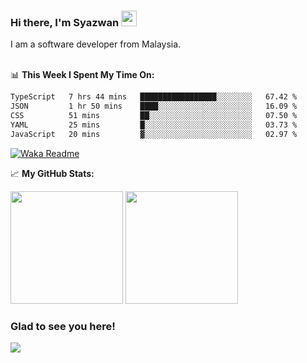 ### Hi there, I'm Syazwan <img src="https://media.giphy.com/media/hvRJCLFzcasrR4ia7z/giphy.gif" width="25px">
I am a software developer from Malaysia.
<br/><br/>

📊 **This Week I Spent My Time On:**
<!--START_SECTION:waka-->

```txt
TypeScript   7 hrs 44 mins   █████████████████░░░░░░░░   67.42 %
JSON         1 hr 50 mins    ████░░░░░░░░░░░░░░░░░░░░░   16.09 %
CSS          51 mins         ██░░░░░░░░░░░░░░░░░░░░░░░   07.50 %
YAML         25 mins         █░░░░░░░░░░░░░░░░░░░░░░░░   03.73 %
JavaScript   20 mins         ▓░░░░░░░░░░░░░░░░░░░░░░░░   02.97 %
```

<!--END_SECTION:waka-->
[![Waka Readme](https://github.com/syazwanz/syazwanz/actions/workflows/wakatime.yml/badge.svg)](https://github.com/syazwanz/syazwanz/actions/workflows/wakatime.yml)

📈 **My GitHub Stats:**

<p>
  <img height="180em" src="https://github-readme-stats.vercel.app/api?username=syazwanz&show_icons=true&hide_border=false&&count_private=true&include_all_commits=true" />
  <img height="180em" src="https://github-readme-stats.vercel.app/api/top-langs/?username=syazwanz&exclude_repo=KNN-Image-Classification&show_icons=true&hide_border=false&layout=compact&langs_count=8"/>
</p>

### Glad to see you here!
![](https://visitor-badge.glitch.me/badge?page_id=syazwanz.syazwanz)
